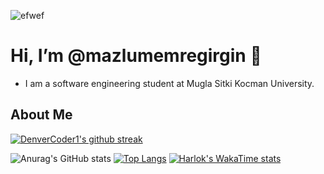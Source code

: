 ![efwef](https://i.pinimg.com/736x/99/23/4a/99234a04e823794659e09a56f37b9716.jpg)

 # Hi, I’m @mazlumemregirgin 👋 #
- I am a software engineering student at Mugla Sitki Kocman University.
  
## About Me ##


  [![DenverCoder1's github streak](https://github-readme-streak-stats.herokuapp.com/?user=mazlumemregirgin&theme=blue-green)](https://github.com/DenverCoder1/github-readme-streak-stats)
<!---
mazlumemregirgin/mazlumemregirgin is a ✨ special ✨ repository because its `README.md` (this file) appears on your GitHub profile.
You can click the Preview link to take a look at your changes.
--->
![Anurag's GitHub stats](https://github-readme-stats.vercel.app/api?username=mazlumemregirgin&show_icons=true&theme=radical)
[![Top Langs](https://github-readme-stats.vercel.app/api/top-langs/?username=mazlumemregirgin&layout=donut-vertical)](https://github.com/anuraghazra/github-readme-stats)
[![Harlok's WakaTime stats](https://github-readme-stats.vercel.app/api/wakatime?username=mazlumemregirgin)](https://github.com/anuraghazra/github-readme-stats)

